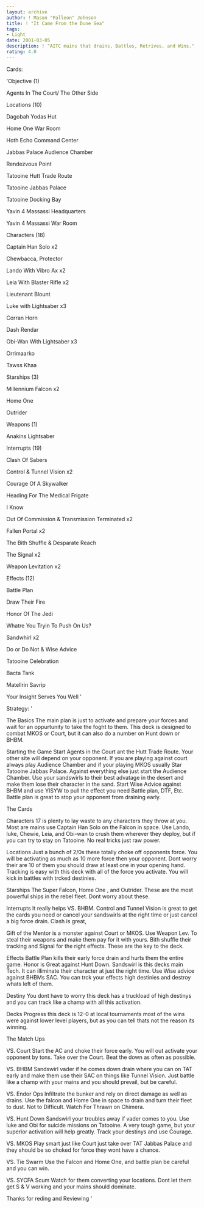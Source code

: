 ```yaml
---
layout: archive
author: ! Mason "Palleon" Johnson
title: ! "It Came From the Dune Sea"
tags:
- Light
date: 2001-03-05
description: ! "AITC mains that drains, Battles, Retrives, and Wins."
rating: 4.0
---
```

Cards: 

'Objective (1)

Agents In The Court/ The Other Side


Locations (10)

Dagobah Yodas Hut

Home One War Room

Hoth Echo Command Center

Jabbas Palace Audience Chamber

Rendezvous Point

Tatooine Hutt Trade Route

Tatooine Jabbas Palace

Tatooine Docking Bay

Yavin 4 Massassi Headquarters

Yavin 4 Massassi War Room


Characters (18)

Captain Han Solo x2

Chewbacca, Protector

Lando With Vibro Ax x2

Leia With Blaster Rifle x2

Lieutenant Blount

Luke with Lightsaber x3

Corran Horn 

Dash Rendar

Obi-Wan With Lightsaber x3

Orrimaarko

Tawss Khaa


Starships (3)

Millennium Falcon x2

Home One

Outrider


Weapons (1)

Anakins Lightsaber


Interrupts (19)


Clash Of Sabers

Control & Tunnel Vision x2 

Courage Of A Skywalker

Heading For The Medical Frigate

I Know

Out Of Commission & Transmission Terminated x2 

Fallen Portal x2 

The Bith Shuffle & Desparate Reach

The Signal x2 

Weapon Levitation x2


Effects (12)

Battle Plan

Draw Their Fire

Honor Of The Jedi

Whatre You Tryin To Push On Us?

Sandwhirl x2

Do or Do Not & Wise Advice

Tatooine Celebration

Bacta Tank

Matellrin Savrip

Your Insight Serves You Well '

Strategy: '

The Basics The main plan is just to activate and prepare your forces and wait for an oppurtunity to take the foght to them. This deck is designed to combat MKOS or Court, but it can also do a number on Hunt down or BHBM.


Starting the Game Start Agents in the Court ant the Hutt Trade Route. Your other site will depend on your opponent. If you are playing against court always play Audience Chamber and if your playing MKOS usually Star Tatooine Jabbas Palace. Against everything else just start the Audience Chamber. Use your sandswirls to their best advatage in the desert and make them lose their character in the sand. Start Wise Advice against BHBM and use YISYW to pull the effect you need Battle plan, DTF, Etc. Battle plan is great to stop your opponent from draining early.


The Cards


Characters 17 is plenty to lay waste to any characters they throw at you. Most are mains use Captain Han Solo on the Falcon in space. Use Lando, luke, Chewie, Leia, and Obi-wan to crush them wherever they deploy, but if you can try to stay on Tatooine. No real tricks just raw power.


Locations Just a bunch of 2/0s these totally choke off opponents force. You will be activating as much as 10 more force then your opponent. Dont worry their are 10 of them you should draw at least one in your opening hand. Tracking is easy with this deck with all of the force you activate. You will kick in battles with trcked destinies.


Starships The Super Falcon, Home One , and Outrider. These are the most powerful ships in the rebel fleet. Dont worry about these.


Interrupts It really helps VS. BHBM. Control and Tunnel Vision is great to get the cards you need or cancel your sandswirls at the right time or just cancel a big force drain. Clash is great,

Gift of the Mentor is a monster against Court or MKOS. Use Weapon Lev. To steal their weapons and make them pay for it with yours. Bith shuffle their tracking and Signal for the right effects. These are the key to the deck.


Effects Battle Plan kills their early force drain and hurts them the entire game. Honor is Great against Hunt Down. Sandswirl is this decks main Tech. It can illiminate their character at just the right time. Use Wise advice against BHBMs SAC. You can trck your effects high destinies and destroy whats left of them.


Destiny You dont have to worry this deck has a truckload of high destinys and you can track like a champ with all this activation.


Decks Progress this deck is 12-0 at local tournaments most of the wins were against lower level players, but as you can tell thats not the reason its winning.


The Match Ups


VS. Court Start the AC and choke their force early. You will out activate your opponent by tons. Take over the Court. Beat the down as often as possible.


VS. BHBM Sandswirl vader if he comes down drain where you can on TAT early and make them use their SAC on things like Tunnel Vision. Just battle like a champ with your mains and you should prevail, but be careful.


VS. Endor Ops Infiltrate the bunker and rely on direct damage as well as drains. Use the falcon and Home One in space to drain and turn their fleet to dust. Not to Difficult. Watch For Thrawn on Chimera.


VS. Hunt Down Sandswirl your troubles away if vader comes to you. Use luke and Obi for suicide missions on Tatooine. A very tough game, but your superior activation will help greatly. Track your destinys and use Courage. 


VS. MKOS Play smart just like Court just take over TAT Jabbas Palace and they should be so choked for force they wont have a chance.


VS. Tie Swarm Use the Falcon and Home One, and battle plan be careful and you can win.


VS. SYCFA Scum Watch for them converting your locations. Dont let them get S & V working and your mains should dominate.


Thanks for reding and Reviewing  '